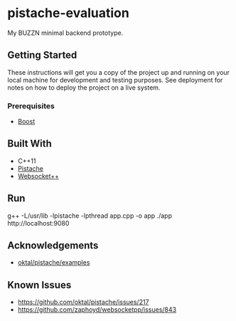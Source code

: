 # pistache-evaluation
My BUZZN minimal backend prototype.

## Getting Started
These instructions will get you a copy of the project up and running on your local machine for development and testing purposes. See deployment for notes on how to deploy the project on a live system.

### Prerequisites
* [Boost](https://www.boost.org/) 

## Built With
* C++11
* [Pistache](https://github.com/oktal/pistache/)
* [Websocket++](https://github.com/zaphoyd/websocketpp)

## Run
g++ -L/usr/lib -lpistache -lpthread app.cpp -o app
./app
http://localhost:9080

## Acknowledgements
* [oktal/pistache/examples](https://github.com/oktal/pistache/tree/master/examples)

## Known Issues
* https://github.com/oktal/pistache/issues/217
* https://github.com/zaphoyd/websocketpp/issues/843
